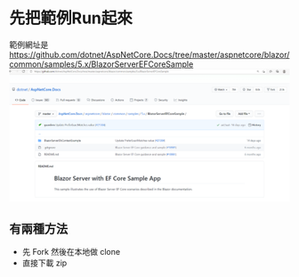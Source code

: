 # 先把範例Run起來
範例網址是 https://github.com/dotnet/AspNetCore.Docs/tree/master/aspnetcore/blazor/common/samples/5.x/BlazorServerEFCoreSample
![img/2.PNG](img/2021-02-08/2.PNG "Sample")

## 有兩種方法
- 先 Fork 然後在本地做 clone
- 直接下載 zip 
